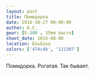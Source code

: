 ```yaml
---
layout: post
title: Помидорка
date: 2016-10-27 00:00:00
author: К.С.
gear: [E-300 , 35mm macro]
shoot_date: 2016-08-08
location: Ёльбаза
colors: ['474c4b', '121307']
---
```


Помидорка. Рогатая. Так бывает.
